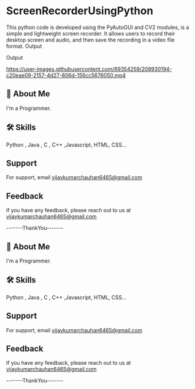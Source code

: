 # ScreenRecorderUsingPython
This  python code is developed using the PyAutoGUI and CV2 modules, is a simple and lightweight screen recorder. It allows users to record their desktop screen and audio, and then save the recording in a video file format.
Output 


Output 



https://user-images.githubusercontent.com/89354259/208930194-c20eae09-2157-4d27-806d-156cc5676050.mp4


## 🚀 About Me
I'm a Programmer.



## 🛠 Skills
Python , Java , C , C++ ,Javascript, HTML, CSS...



    
## Support

For support, email vijaykumarchauhan6465@gmail.com 

## Feedback

If you have any feedback, please reach out to us at vijaykumarchauhan6465@gmail.com


-------ThankYou-------


## 🚀 About Me
I'm a Programmer.



## 🛠 Skills
Python , Java , C , C++ ,Javascript, HTML, CSS...



    
## Support

For support, email vijaykumarchauhan6465@gmail.com 

## Feedback

If you have any feedback, please reach out to us at vijaykumarchauhan6465@gmail.com


-------ThankYou-------

